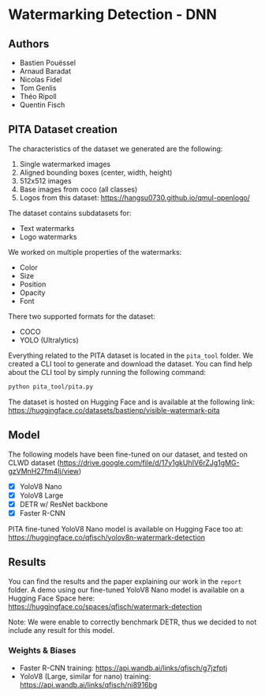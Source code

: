 # Watermarking Detection - DNN


## Authors

- Bastien Pouëssel
- Arnaud Baradat
- Nicolas Fidel
- Tom Genlis
- Théo Ripoll
- Quentin Fisch

## PITA Dataset creation

The characteristics of the dataset we generated are the following:
1. Single watermarked images
3. Aligned bounding boxes (center, width, height)
4. 512x512 images
5. Base images from coco (all classes)
6. Logos from this dataset: https://hangsu0730.github.io/qmul-openlogo/

The dataset contains subdatasets for:
- Text watermarks
- Logo watermarks

We worked on multiple properties of the watermarks:
- Color
- Size
- Position
- Opacity
- Font

There two supported formats for the dataset:
- COCO
- YOLO (Ultralytics)

Everything related to the PITA dataset is located in the `pita_tool` folder. We created a CLI tool to generate and download the dataset. You can find help about the CLI tool by simply running the following command:
```bash
python pita_tool/pita.py
```

The dataset is hosted on Hugging Face and is available at the following link: https://huggingface.co/datasets/bastienp/visible-watermark-pita

## Model

The following models have been fine-tuned on our dataset, and tested on CLWD dataset (https://drive.google.com/file/d/17y1gkUhIV6rZJg1gMG-gzVMnH27fm4Ij/view)
- [X] YoloV8 Nano
- [X] YoloV8 Large
- [X] DETR w/ ResNet backbone
- [X] Faster R-CNN

PITA fine-tuned YoloV8 Nano model is available on Hugging Face too at: https://huggingface.co/qfisch/yolov8n-watermark-detection

## Results

You can find the results and the paper explaining our work in the `report` folder.
A demo using our fine-tuned YoloV8 Nano model is available on a Hugging Face Space here: https://huggingface.co/spaces/qfisch/watermark-detection

Note: We were enable to correctly benchmark DETR, thus we decided to not include any result for this model.


### Weights & Biases

- Faster R-CNN training: https://api.wandb.ai/links/qfisch/g7jzfptj
- YoloV8 (Large, similar for nano) training: https://api.wandb.ai/links/qfisch/ni8916bg
